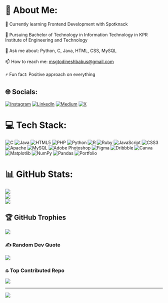 # 💫 About Me:
🌱 Currently learning Frontend Development with Spotknack<br><br>📖 Pursuing Bachelor of Technology in Information Technology in KPR Institute of Engineering and Technology<br><br>💬 Ask me about: Python, C, Java, HTML, CSS, MySQL<br><br>📫 How to reach me: msgtodineshbabus@gmail.com<br><br>⚡ Fun fact: Positive approach on everything


## 🌐 Socials:
[![Instagram](https://img.shields.io/badge/Instagram-%23E4405F.svg?logo=Instagram&logoColor=white)](https://instagram.com/dinesh_babu_33) [![LinkedIn](https://img.shields.io/badge/LinkedIn-%230077B5.svg?logo=linkedin&logoColor=white)](https://www.linkedin.com/in/dinesh-babu-s-003a39256/) [![Medium](https://img.shields.io/badge/Medium-12100E?logo=medium&logoColor=white)](https://medium.com/@dineshbabu11) [![X](https://img.shields.io/badge/X-black.svg?logo=X&logoColor=white)](https://x.com/_Dinesh_offl) 

# 💻 Tech Stack:
![C](https://img.shields.io/badge/c-%2300599C.svg?style=for-the-badge&logo=c&logoColor=white) ![Java](https://img.shields.io/badge/java-%23ED8B00.svg?style=for-the-badge&logo=openjdk&logoColor=white) ![HTML5](https://img.shields.io/badge/html5-%23E34F26.svg?style=for-the-badge&logo=html5&logoColor=white) ![PHP](https://img.shields.io/badge/php-%23777BB4.svg?style=for-the-badge&logo=php&logoColor=white) ![Python](https://img.shields.io/badge/python-3670A0?style=for-the-badge&logo=python&logoColor=ffdd54) ![R](https://img.shields.io/badge/r-%23276DC3.svg?style=for-the-badge&logo=r&logoColor=white) ![Ruby](https://img.shields.io/badge/ruby-%23CC342D.svg?style=for-the-badge&logo=ruby&logoColor=white) ![JavaScript](https://img.shields.io/badge/javascript-%23323330.svg?style=for-the-badge&logo=javascript&logoColor=%23F7DF1E) ![CSS3](https://img.shields.io/badge/css3-%231572B6.svg?style=for-the-badge&logo=css3&logoColor=white) ![Apache](https://img.shields.io/badge/apache-%23D42029.svg?style=for-the-badge&logo=apache&logoColor=white) ![MySQL](https://img.shields.io/badge/mysql-%2300000f.svg?style=for-the-badge&logo=mysql&logoColor=white) ![Adobe Photoshop](https://img.shields.io/badge/adobe%20photoshop-%2331A8FF.svg?style=for-the-badge&logo=adobe%20photoshop&logoColor=white) ![Figma](https://img.shields.io/badge/figma-%23F24E1E.svg?style=for-the-badge&logo=figma&logoColor=white) ![Dribbble](https://img.shields.io/badge/Dribbble-EA4C89?style=for-the-badge&logo=dribbble&logoColor=white) ![Canva](https://img.shields.io/badge/Canva-%2300C4CC.svg?style=for-the-badge&logo=Canva&logoColor=white) ![Matplotlib](https://img.shields.io/badge/Matplotlib-%23ffffff.svg?style=for-the-badge&logo=Matplotlib&logoColor=black) ![NumPy](https://img.shields.io/badge/numpy-%23013243.svg?style=for-the-badge&logo=numpy&logoColor=white) ![Pandas](https://img.shields.io/badge/pandas-%23150458.svg?style=for-the-badge&logo=pandas&logoColor=white) ![Portfolio](https://img.shields.io/badge/Portfolio-%23000000.svg?style=for-the-badge&logo=firefox&logoColor=#FF7139)
# 📊 GitHub Stats:
![](https://github-readme-stats.vercel.app/api?username=Dineshbabus11&theme=dark&hide_border=false&include_all_commits=true&count_private=true)<br/>
![](https://github-readme-streak-stats.herokuapp.com/?user=Dineshbabus11&theme=dark&hide_border=false)<br/>
![](https://github-readme-stats.vercel.app/api/top-langs/?username=Dineshbabus11&theme=dark&hide_border=false&include_all_commits=true&count_private=true&layout=compact)

## 🏆 GitHub Trophies
![](https://github-profile-trophy.vercel.app/?username=Dineshbabus11&theme=radical&no-frame=false&no-bg=false&margin-w=4)

### ✍️ Random Dev Quote
![](https://quotes-github-readme.vercel.app/api?type=horizontal&theme=radical)

### 🔝 Top Contributed Repo
![](https://github-contributor-stats.vercel.app/api?username=Dineshbabus11&limit=5&theme=dark&combine_all_yearly_contributions=true)

---
[![](https://visitcount.itsvg.in/api?id=Dineshbabus11&icon=0&color=0)](https://visitcount.itsvg.in)

<!-- Proudly created with GPRM ( https://gprm.itsvg.in ) -->

